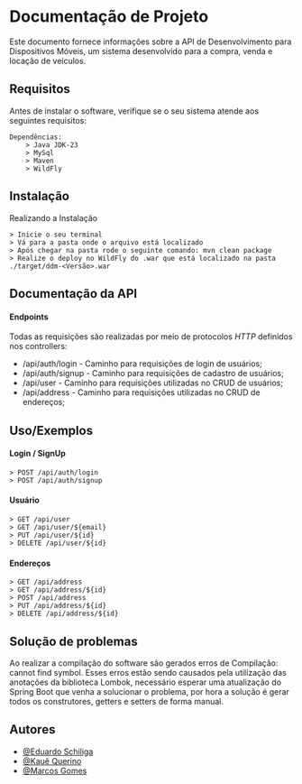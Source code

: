 # Documentação de Projeto

Este documento fornece informações sobre a API de Desenvolvimento para Dispositivos Móveis, um sistema desenvolvido para a compra, venda e locação de veículos.

## Requisitos

Antes de instalar o software, verifique se o seu sistema atende aos seguintes requisitos:

```
Dependências:
    > Java JDK-23
    > MySql
    > Maven
    > WildFly
```

## Instalação

Realizando a Instalação

```
> Inicie o seu terminal
> Vá para a pasta onde o arquivo está localizado
> Após chegar na pasta rode o seguinte comando: mvn clean package
> Realize o deploy no WildFly do .war que está localizado na pasta ./target/ddm-<Versão>.war

```

## Documentação da API

#### Endpoints

Todas as requisições são realizadas por meio de protocolos *HTTP* definidos nos controllers:

* /api/auth/login - Caminho para requisições de login de usuários;
* /api/auth/signup - Caminho para requisições de cadastro de usuários;
* /api/user - Caminho para requisições utilizadas no CRUD de usuários;
* /api/address - Caminho para requisições utilizadas no CRUD de endereços;

## Uso/Exemplos

#### Login / SignUp

```http
> POST /api/auth/login
> POST /api/auth/signup
```

#### Usuário

```http
> GET /api/user
> GET /api/user/${email}
> PUT /api/user/${id}
> DELETE /api/user/${id}
```

#### Endereços

```http
> GET /api/address
> GET /api/address/${id}
> POST /api/address
> PUT /api/address/${id}
> DELETE /api/address/${id}
```

## Solução de problemas

Ao realizar a compilação do software são gerados erros de Compilação: cannot find symbol. Esses erros estão sendo causados pela utilização das anotações da biblioteca Lombok, necessário esperar uma atualização do Spring Boot que venha a solucionar o problema, por hora a solução é gerar todos os construtores, getters e setters de forma manual.

## Autores

- [@Eduardo Schiliga](https://github.com/Eduschiliga)
- [@Kauê Querino](https://github.com/kauequerino)
- [@Marcos Gomes](https://github.com/marcos221-Br)
